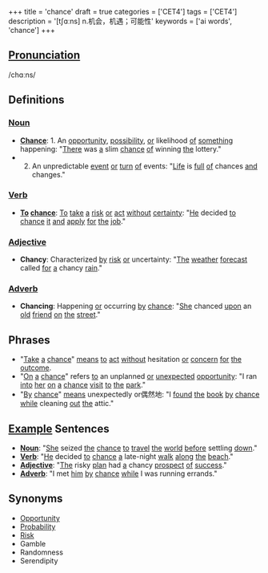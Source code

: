 +++
title = 'chance'
draft = true
categories = ['CET4']
tags = ['CET4']
description = '[t∫ɑːns] n.机会，机遇；可能性'
keywords = ['ai words', 'chance']
+++

## [Pronunciation](/en/post/pronunciation/)
/chɑːns/

## Definitions
### [Noun](/en/post/noun/)
- **[Chance](/en/post/chance/)**: 1. An [opportunity](/en/post/opportunity/), [possibility](/en/post/possibility/), [or](/en/post/or/) likelihood [of](/en/post/of/) [something](/en/post/something/) happening: "[There](/en/post/there/) was [a](/en/post/a/) slim [chance](/en/post/chance/) [of](/en/post/of/) winning [the](/en/post/the/) lottery."
- 2. An unpredictable [event](/en/post/event/) [or](/en/post/or/) [turn](/en/post/turn/) [of](/en/post/of/) events: "[Life](/en/post/life/) is [full](/en/post/full/) [of](/en/post/of/) chances [and](/en/post/and/) changes."

### [Verb](/en/post/verb/)
- **[To](/en/post/to/) [chance](/en/post/chance/)**: [To](/en/post/to/) [take](/en/post/take/) [a](/en/post/a/) [risk](/en/post/risk/) [or](/en/post/or/) [act](/en/post/act/) [without](/en/post/without/) [certainty](/en/post/certainty/): "[He](/en/post/he/) decided [to](/en/post/to/) [chance](/en/post/chance/) [it](/en/post/it/) [and](/en/post/and/) [apply](/en/post/apply/) [for](/en/post/for/) [the](/en/post/the/) [job](/en/post/job/)."

### [Adjective](/en/post/adjective/)
- **Chancy**: Characterized [by](/en/post/by/) [risk](/en/post/risk/) [or](/en/post/or/) uncertainty: "[The](/en/post/the/) [weather](/en/post/weather/) [forecast](/en/post/forecast/) called [for](/en/post/for/) [a](/en/post/a/) chancy [rain](/en/post/rain/)."

### [Adverb](/en/post/adverb/)
- **Chancing**: Happening [or](/en/post/or/) occurring [by](/en/post/by/) [chance](/en/post/chance/): "[She](/en/post/she/) chanced [upon](/en/post/upon/) an [old](/en/post/old/) [friend](/en/post/friend/) [on](/en/post/on/) [the](/en/post/the/) [street](/en/post/street/)."

## Phrases
- "[Take](/en/post/take/) [a](/en/post/a/) [chance](/en/post/chance/)" [means](/en/post/means/) [to](/en/post/to/) [act](/en/post/act/) [without](/en/post/without/) hesitation [or](/en/post/or/) [concern](/en/post/concern/) [for](/en/post/for/) [the](/en/post/the/) [outcome](/en/post/outcome/).
- "[On](/en/post/on/) [a](/en/post/a/) [chance](/en/post/chance/)" refers [to](/en/post/to/) an unplanned [or](/en/post/or/) [unexpected](/en/post/unexpected/) [opportunity](/en/post/opportunity/): "I ran [into](/en/post/into/) [her](/en/post/her/) [on](/en/post/on/) [a](/en/post/a/) [chance](/en/post/chance/) [visit](/en/post/visit/) [to](/en/post/to/) [the](/en/post/the/) [park](/en/post/park/)."
- "[By](/en/post/by/) [chance](/en/post/chance/)" [means](/en/post/means/) unexpectedly or偶然地: "I [found](/en/post/found/) [the](/en/post/the/) [book](/en/post/book/) [by](/en/post/by/) [chance](/en/post/chance/) [while](/en/post/while/) cleaning [out](/en/post/out/) [the](/en/post/the/) attic."

## [Example](/en/post/example/) Sentences
- **[Noun](/en/post/noun/)**: "[She](/en/post/she/) seized [the](/en/post/the/) [chance](/en/post/chance/) [to](/en/post/to/) [travel](/en/post/travel/) [the](/en/post/the/) [world](/en/post/world/) [before](/en/post/before/) settling [down](/en/post/down/)."
- **[Verb](/en/post/verb/)**: "[He](/en/post/he/) decided [to](/en/post/to/) [chance](/en/post/chance/) [a](/en/post/a/) late-night [walk](/en/post/walk/) [along](/en/post/along/) [the](/en/post/the/) [beach](/en/post/beach/)."
- **[Adjective](/en/post/adjective/)**: "[The](/en/post/the/) risky [plan](/en/post/plan/) had [a](/en/post/a/) chancy [prospect](/en/post/prospect/) [of](/en/post/of/) [success](/en/post/success/)."
- **[Adverb](/en/post/adverb/)**: "I met [him](/en/post/him/) [by](/en/post/by/) [chance](/en/post/chance/) [while](/en/post/while/) I was running errands."

## Synonyms
- [Opportunity](/en/post/opportunity/)
- [Probability](/en/post/probability/)
- [Risk](/en/post/risk/)
- Gamble
- Randomness
- Serendipity
